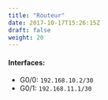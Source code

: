 ```yaml
---
title: "Routeur"
date: 2017-10-17T15:26:15Z
draft: false
weight: 20
---
```


#### Interfaces:
- G0/0: `192.168.10.2/30`
- G0/1: `192.168.11.1/30`